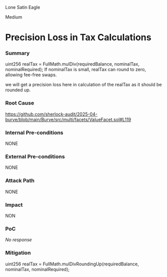 Lone Satin Eagle

Medium

# Precision Loss in Tax Calculations

### Summary

uint256 realTax = FullMath.mulDiv(requiredBalance, nominalTax, nominalRequired);
 If nominalTax is small, realTax can round to zero, allowing fee-free swaps.


we will get a precision loss here in calculation of the realTax  as it should be rounded up.

### Root Cause

https://github.com/sherlock-audit/2025-04-burve/blob/main/Burve/src/multi/facets/ValueFacet.sol#L119

### Internal Pre-conditions

NONE

### External Pre-conditions

NONE

### Attack Path

NONE

### Impact

NON

### PoC

_No response_

### Mitigation


uint256 realTax = FullMath.mulDivRoundingUp(requiredBalance, nominalTax, nominalRequired);